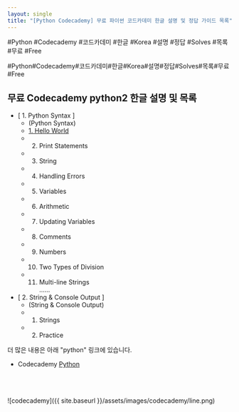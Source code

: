 ```yaml
---
layout: single
title: "[Python Codecademy] 무료 파이썬 코드카데미 한글 설명 및 정답 가이드 목록"
---
```


#Python #Codecademy #코드카데미 #한글 #Korea #설명 #정답 #Solves #목록 #무료 #Free 

#Python#Codecademy#코드카데미#한글#Korea#설명#정답#Solves#목록#무료#Free 


## 무료 Codecademy python2 한글 설명 및 목록 

 * [ 1. Python Syntax ]     
    * (Python Syntax)       
    * <a href="/010101-HelloWorld/">1. Hello World    </a> 
    * 2. Print Statements    
    * 3. String      
    * 4. Handling Errors      
    * 5. Variables      
    * 6. Arithmetic      
    * 7. Updating Variables      
    * 8. Comments      
    * 9. Numbers      
    * 10. Two Types of Division   
    * 11. Multi-line Strings     
         ...... 
 * [ 2. String & Console Output ]     
    * (String & Console Output)       
    * 1. Strings     
    * 2. Practice

더 많은 내용은 아래 "python" 링크에 있습니다. 

* Codecademy <a href="/codecademy/syllabus/">Python</a> 
    
<br>
<br>
<br>
![codecademy]({{ site.baseurl }}/assets/images/codecademy/line.png)   